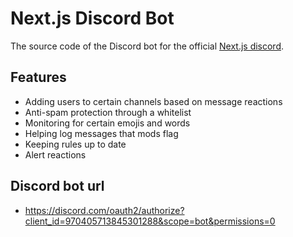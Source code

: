 # Next.js Discord Bot

The source code of the Discord bot for the official [Next.js discord](https://nextjs.org/discord).

## Features

- Adding users to certain channels based on message reactions
- Anti-spam protection through a whitelist
- Monitoring for certain emojis and words
- Helping log messages that mods flag
- Keeping rules up to date
- Alert reactions


## Discord bot url
- https://discord.com/oauth2/authorize?client_id=970405713845301288&scope=bot&permissions=0